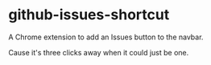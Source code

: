 github-issues-shortcut
======================

A Chrome extension to add an Issues button to the navbar.

Cause it's three clicks away when it could just be one.
